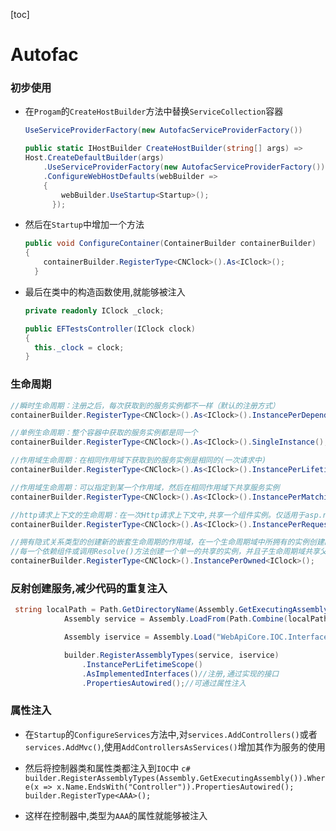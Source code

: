 [toc]

# Autofac

### 初步使用

* 在`Progam`的`CreateHostBuilder`方法中替换`ServiceCollection`容器

	```C#
	UseServiceProviderFactory(new AutofacServiceProviderFactory())
	```
	
	```C#
  public static IHostBuilder CreateHostBuilder(string[] args) =>
    Host.CreateDefaultBuilder(args)
        .UseServiceProviderFactory(new AutofacServiceProviderFactory())
        .ConfigureWebHostDefaults(webBuilder =>
        {
            webBuilder.UseStartup<Startup>();
	      });
	```
* 然后在`Startup`中增加一个方法

	```c#
    public void ConfigureContainer(ContainerBuilder containerBuilder)
    {
        containerBuilder.RegisterType<CNClock>().As<IClock>();
	  }
	```
* 最后在类中的构造函数使用,就能够被注入
	```c#
	private readonly IClock _clock;
	
	public EFTestsController(IClock clock)
  {
      this._clock = clock;
  }
	```
	
### 生命周期

```C#
//瞬时生命周期：注册之后，每次获取到的服务实例都不一样（默认的注册方式）
containerBuilder.RegisterType<CNClock>().As<IClock>().InstancePerDependency();

//单例生命周期：整个容器中获取的服务实例都是同一个
containerBuilder.RegisterType<CNClock>().As<IClock>().SingleInstance();

//作用域生命周期：在相同作用域下获取到的服务实例是相同的(一次请求中)
containerBuilder.RegisterType<CNClock>().As<IClock>().InstancePerLifetimeScope();

//作用域生命周期：可以指定到某一个作用域，然后在相同作用域下共享服务实例
containerBuilder.RegisterType<CNClock>().As<IClock>().InstancePerMatchingLifetimeScope("My");

//http请求上下文的生命周期：在一次Http请求上下文中,共享一个组件实例。仅适用于asp.net mvc开发。
containerBuilder.RegisterType<CNClock>().As<IClock>().InstancePerRequest();

//拥有隐式关系类型的创建新的嵌套生命周期的作用域，在一个生命周期域中所拥有的实例创建的生命周期中，
//每一个依赖组件或调用Resolve()方法创建一个单一的共享的实例，并且子生命周期域共享父生命周期域中的实例
containerBuilder.RegisterType<CNClock>().InstancePerOwned<IClock>();
```

### 反射创建服务,减少代码的重复注入

```C#
 string localPath = Path.GetDirectoryName(Assembly.GetExecutingAssembly().Location);
            Assembly service = Assembly.LoadFrom(Path.Combine(localPath, "WebApiCore.IOC.Service.dll"));

            Assembly iservice = Assembly.Load("WebApiCore.IOC.Interface");

            builder.RegisterAssemblyTypes(service, iservice)
                .InstancePerLifetimeScope()
                .AsImplementedInterfaces()//注册,通过实现的接口
                .PropertiesAutowired();//可通过属性注入
```



### 属性注入

* 在`Startup`的`ConfigureServices`方法中,对`services.AddControllers()`或者`services.AddMvc()`,使用`AddControllersAsServices()`增加其作为服务的使用

* 然后将控制器类和属性类都注入到`IOC`中
      ```c#
      builder.RegisterAssemblyTypes(Assembly.GetExecutingAssembly()).Where(x => x.Name.EndsWith("Controller")).PropertiesAutowired();  
      builder.RegisterType<AAA>();
      ```
* 这样在控制器中,类型为`AAA`的属性就能够被注入
